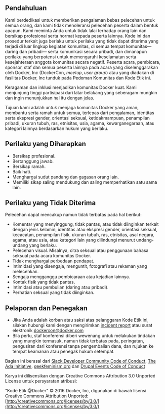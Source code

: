 ## Pendahuluan

Kami berdedikasi untuk memberikan pengalaman bebas pelecehan untuk semua orang, dan kami tidak menoleransi pelecehan peserta dalam bentuk apapun. Kami meminta Anda untuk tidak lalai terhadap orang lain dan bersikap profesional serta hormat kepada peserta lainnya. Kode ini dan prosedur terkait juga berlaku untuk perilaku yang tidak dapat diterima yang terjadi di luar lingkup kegiatan komunitas, di semua tempat komunitas— daring dan pribadi— serta komunikasi secara pribadi, dan dimanapun perilaku yang berpotensi untuk memengaruhi keselamatan serta kesejahteraan anggota komunitas secara negatif. Peserta acara, pembicara, sponsor, staf dan semua peserta lainnya pada acara yang diselenggarakan oleh Docker, Inc (DockerCon, *meetup*, *user group*) atau yang diadakan di fasilitas Docker, Inc tunduk pada Pedoman Komunitas dan Kode Etik ini.

Keragaman dan inklusi menjadikan komunitas Docker kuat. Kami menjunjung tinggi partisipasi dari latar belakang yang seberagam mungkin dan ingin menunjukkan hal itu dengan jelas.

Tujuan kami adalah untuk menjaga komunitas Docker yang aman, membantu serta ramah untuk semua, terlepas dari pengalaman, identitas serta ekspresi gender, orientasi seksual, ketidakmampuan, penampilan pribadi, ukuran tubuh, ras, etnisitas, usia, agama, kewarganegaraan, atau kategori lainnya berdasarkan hukum yang berlaku.

## Perilaku yang Diharapkan

- Bersikap profesional.
- Bertanggung jawab.
- Bersikap ramah.
- Baik hati.
- Menghargai sudut pandang dan gagasan orang lain.
- Memiliki sikap saling mendukung dan saling memperhatikan satu sama lain.

## Perilaku yang Tidak Diterima

Pelecehan dapat mencakup namun tidak terbatas pada hal berikut:

- Komentar yang menyinggung, tidak pantas, atau tidak diinginkan terkait dengan jenis kelamin, identitas atau ekspresi gender, orientasi seksual, kecacatan, penampilan fisik, ukuran tubuh, ras, etnisitas, asal negara, agama, atau usia, atau kategori lain yang dilindungi menurut undang-undang yang berlaku.
- Pelecehan visual. Misalnya, citra seksual atau penggunaan bahasa seksual pada acara komunitas Docker.
- Tidak menghargai perbedaan pendapat.
- Intimidasi yang disengaja, menguntit, fotografi atau rekaman yang melecehkan.
- Sengaja mengganggu pembicaraan atau kejadian lainnya.
- Kontak fisik yang tidak pantas.
- Intimidasi atau pembulian (daring atau pribadi).
- Perhatian seksual yang tidak diinginkan.

## Pelaporan dan Penegakan

- Jika Anda adalah korban atau saksi atas pelanggaran Kode Etik ini, silakan hubungi kami dengan mengirimkan [incident report](https://docs.google.com/forms/d/e/1FAIpQLScezna1ZXRPzC_phSDoPEF4c5nvw8yQW-vvtI8xHjv-BB9MOg/viewform?c=0&w=1)  atau surat elektronik dockercon@docker.com
- Bila perlu, staf konferensi diberi wewenang untuk melakukan tindakan yang mungkin termasuk, namun tidak terbatas pada, peringatan, pengusiran dari konferensi tanpa pengembalian dana, dan rujukan ke tempat keamanan atau penegak hukum setempat.

Bagian ini berasal dari [Slack Developer Community Code of Conduct](https://api.slack.com/docs/community-code-of-conduct), [The Ada Initiative](https://adainitiative.org/2014/02/18/howto-design-a-code-of-conduct-for-your-community/), [geekfeminism.org](https://geekfeminism.org/about/code-of-conduct/) dan [Drupal Events Code of Conduct](https://events.drupal.org/dublin2016/code-conduct)

Karya ini dilisensikan dengan Creative Commons Attribution 3.0 Unported License untuk persyaratan atribusi:

"Kode Etik @Docker" © 2016 Docker, Inc, digunakan di bawah lisensi Creative Commons Attribution Unported: [http://creativecommons.org/licenses/by/3.0/](http://creativecommons.org/licenses/by/3.0/)
